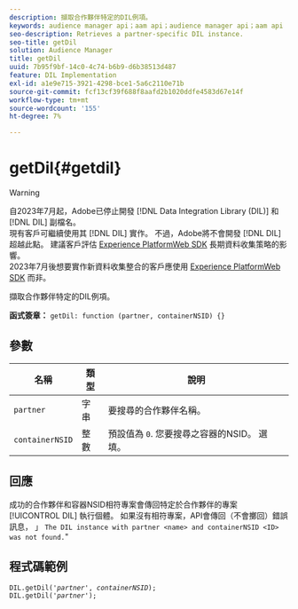 ```yaml
---
description: 擷取合作夥伴特定的DIL例項。
keywords: audience manager api；aam api；audience manager api；aam api
seo-description: Retrieves a partner-specific DIL instance.
seo-title: getDil
solution: Audience Manager
title: getDil
uuid: 7b95f9bf-14c0-4c74-b6b9-d6b38513d487
feature: DIL Implementation
exl-id: a1e9e715-3921-4298-bce1-5a6c2110e71b
source-git-commit: fcf13cf39f688f8aafd2b1020ddfe4583d67e14f
workflow-type: tm+mt
source-wordcount: '155'
ht-degree: 7%

---
```


# getDil{#getdil}

>[!WARNING]
>
>自2023年7月起，Adobe已停止開發 [!DNL Data Integration Library (DIL)] 和 [!DNL DIL] 副檔名。
><br>
>現有客戶可繼續使用其 [!DNL DIL] 實作。 不過，Adobe將不會開發 [!DNL DIL] 超越此點。 建議客戶評估 [Experience PlatformWeb SDK](https://experienceleague.adobe.com/docs/experience-platform/edge/home.html?lang=en) 長期資料收集策略的影響。
><br>
>2023年7月後想要實作新資料收集整合的客戶應使用 [Experience PlatformWeb SDK](https://experienceleague.adobe.com/docs/experience-platform/edge/home.html?lang=en) 而非。

擷取合作夥伴特定的DIL例項。

**函式簽章：** `getDil: function (partner, containerNSID) {}`

<!-- r_dil_get_dil.xml -->

## 參數

| 名稱 | 類型 | 說明 |
|---|---|---|
| `partner` | 字串 | 要搜尋的合作夥伴名稱。 |
| `containerNSID` | 整數 | 預設值為 `0`. 您要搜尋之容器的NSID。 選填。 |

## 回應

成功的合作夥伴和容器NSID相符專案會傳回特定於合作夥伴的專案 [!UICONTROL DIL] 執行個體。 如果沒有相符專案，API會傳回（不會擲回）錯誤訊息， 」 `The DIL instance with partner <name> and containerNSID <ID> was not found.`&quot;

## 程式碼範例

<pre class="java"><code>DIL.getDil('<i>partner</i>', <i>containerNSID</i>); 
DIL.getDil('<i>partner</i>');</code></pre>
